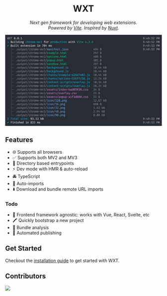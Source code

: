 <h1 align="center">WXT</h1>

<p align="center"><i>Next gen framework for developing web extensions.<br/>Powered by <a href="https://vitejs.dev/" target="_blank">Vite</a>. Inspired by <a href="https://nuxt.com/" target="_blank">Nuxt</a>.</i></p>

![Example CLI Output](./.github/assets/cli-output.png)

## Features

- 🌐 Supports all browsers
- ✅ Supports both MV2 and MV3
- 📂 Directory based entrypoints
- ⚡ Dev mode with HMR & auto-reload
- 🚔 TypeScript
- 🦾 Auto-imports
- ⬇️ Download and bundle remote URL imports

### Todo

- 🎨 Frontend framework agnostic: works with Vue, React, Svelte, etc
- 🖍️ Quickly bootstrap a new project
- 📏 Bundle analysis
- 🤖 Automated publishing

## Get Started

Checkout the [installation guide](https://wxtjs.dev/get-started) to get started with WXT.

## Contributors

<a href="https://github.com/aklinker1/wxt/graphs/contributors">
  <img src="https://contrib.rocks/image?repo=aklinker1/wxt" />
</a>
